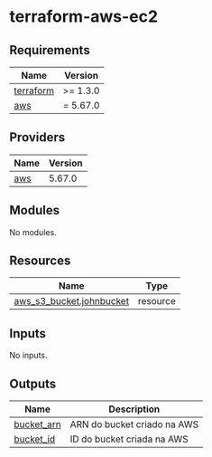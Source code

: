 # terraform-aws-ec2
<!-- BEGIN_TF_DOCS -->
## Requirements

| Name | Version |
|------|---------|
| <a name="requirement_terraform"></a> [terraform](#requirement\_terraform) | >= 1.3.0 |
| <a name="requirement_aws"></a> [aws](#requirement\_aws) | = 5.67.0 |

## Providers

| Name | Version |
|------|---------|
| <a name="provider_aws"></a> [aws](#provider\_aws) | 5.67.0 |

## Modules

No modules.

## Resources

| Name | Type |
|------|------|
| [aws_s3_bucket.johnbucket](https://registry.terraform.io/providers/hashicorp/aws/5.67.0/docs/resources/s3_bucket) | resource |

## Inputs

No inputs.

## Outputs

| Name | Description |
|------|-------------|
| <a name="output_bucket_arn"></a> [bucket\_arn](#output\_bucket\_arn) | ARN do bucket criado na AWS |
| <a name="output_bucket_id"></a> [bucket\_id](#output\_bucket\_id) | ID do bucket criada na AWS |
<!-- END_TF_DOCS -->